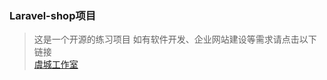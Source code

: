 ### Laravel-shop项目
> 这是一个开源的练习项目
如有软件开发、企业网站建设等需求请点击以下链接 <br>
<a href="http://www.codenoter.com">虞城工作室</a>